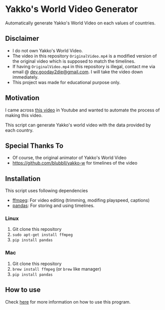 # Yakko's World Video Generator
Automatically generate Yakko's World Video on each values of countries.

## Disclaimer
- I do not own Yakko's World Video. 
- The video in this repository `OriginalVideo.mp4` is a modified version of the original video which is supposed to match the timelines.
- If having `OriginalVideo.mp4` in this repository is illegal, contact me via email @ dev.gooday2die@gmail.com. I will take the video down immediately.
- This project was made for educational purpose only.

## Motivation
I came across [this video](https://www.youtube.com/watch?v=vEZ8vX-3loc) in Youtube and wanted to automate the process of making this video. 

This script can generate Yakko's world video with the data provided by each country.

## Special Thanks To
- Of course, the original animator of Yakko's World Video
- https://github.com/blubbll/yakko-w for timelines of the video

## Installation
This script uses following dependencies
- [ffmpeg](https://ffmpeg.org/): For video editing (trimming, modifing playspeed, captions)
- [pandas](https://pandas.pydata.org/): For storing and using timelines.

### Linux

1.  Git clone this repository
2.  `sudo apt-get install ffmpeg`
3.  `pip install pandas`

### Mac

1.  Git clone this repository
2.  `brew install ffmpeg`  (or  `brew`  like manager)
3.  `pip install pandas`

## How to use
Check [here](https://github.com/gooday2die/Yakkos-world-video-generator/blob/main/howto.md) for more information on how to use this program.
